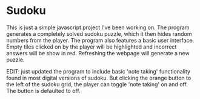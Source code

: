 # Sudoku
This is just a simple javascript project I've been working on.
The program generates a completely solved sudoku puzzle, which it then hides random numbers from the player.
The program also features a basic user interface. Empty tiles clicked on by the player will be highlighted and incorrect answers will be show in red.
Refreshing the webpage will generate a new puzzle.

EDIT: just updated the program to include basic 'note taking' functionality found in most digital versions of sudoku. But clicking the orange button to the left of the sudoku grid, the player can toggle 'note taking' on and off. The button is defaulted to off.
